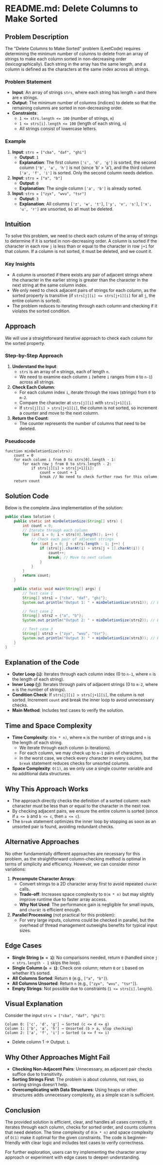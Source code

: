 # README.md: Delete Columns to Make Sorted

## Problem Description

The "Delete Columns to Make Sorted" problem (LeetCode) requires determining the minimum number of columns to delete from an array of strings to make each column sorted in non-decreasing order (lexicographically). Each string in the array has the same length, and a column is defined as the characters at the same index across all strings.

### Problem Statement
- **Input**: An array of strings `strs`, where each string has length `n` and there are `m` strings.
- **Output**: The minimum number of columns (indices) to delete so that the remaining columns are sorted in non-decreasing order.
- **Constraints**:
  - `1 <= strs.length <= 100` (number of strings, `m`)
  - `1 <= strs[i].length <= 100` (length of each string, `n`)
  - All strings consist of lowercase letters.

### Example
1. **Input**: `strs = ["cba", "daf", "ghi"]`
   - **Output**: `1`
   - **Explanation**: The first column `['c', 'd', 'g']` is sorted, the second column `['b', 'a', 'h']` is not (since 'b' > 'a'), and the third column `['a', 'f', 'i']` is sorted. Only the second column needs deletion.
2. **Input**: `strs = ["a", "b"]`
   - **Output**: `0`
   - **Explanation**: The single column `['a', 'b']` is already sorted.
3. **Input**: `strs = ["zyx", "wvu", "tsr"]`
   - **Output**: `3`
   - **Explanation**: All columns `['z', 'w', 't']`, `['y', 'v', 's']`, `['x', 'u', 'r']` are unsorted, so all must be deleted.

## Intuition

To solve this problem, we need to check each column of the array of strings to determine if it is sorted in non-decreasing order. A column is sorted if the character in each row `j` is less than or equal to the character in row `j+1` for that column. If a column is not sorted, it must be deleted, and we count it.

### Key Insights
- A column is unsorted if there exists any pair of adjacent strings where the character in the earlier string is greater than the character in the next string at the same column index.
- We only need to check adjacent pairs of strings for each column, as the sorted property is transitive (if `strs[j][i] <= strs[j+1][i]` for all `j`, the entire column is sorted).
- The problem reduces to iterating through each column and checking if it violates the sorted condition.

## Approach

We will use a straightforward iterative approach to check each column for the sorted property.

### Step-by-Step Approach
1. **Understand the Input**:
   - `strs` is an array of `m` strings, each of length `n`.
   - We need to examine each column `i` (where `i` ranges from `0` to `n-1`) across all strings.
2. **Check Each Column**:
   - For each column index `i`, iterate through the rows (strings) from `0` to `m-2`.
   - Compare the character at `strs[j][i]` with `strs[j+1][i]`.
   - If `strs[j][i] > strs[j+1][i]`, the column is not sorted, so increment a counter and move to the next column.
3. **Return the Count**:
   - The counter represents the number of columns that need to be deleted.

### Pseudocode
```plaintext
function minDeletionSize(strs):
    count = 0
    for each column i from 0 to strs[0].length - 1:
        for each row j from 0 to strs.length - 2:
            if strs[j][i] > strs[j+1][i]:
                count = count + 1
                break // No need to check further rows for this column
    return count
```

## Solution Code
Below is the complete Java implementation of the solution:

```java
public class Solution {
    public static int minDeletionSize(String[] strs) {
        int count = 0;
        // Iterate through each column
        for (int i = 0; i < strs[0].length(); i++) {
            // Check each pair of adjacent strings
            for (int j = 0; j < strs.length - 1; j++) {
                if (strs[j].charAt(i) > strs[j + 1].charAt(i)) {
                    count++;
                    break; // Move to next column
                }
            }
        }
        return count;
    }

    public static void main(String[] args) {
        // Test case 1
        String[] strs1 = {"cba", "daf", "ghi"};
        System.out.println("Output 1: " + minDeletionSize(strs1)); // Expected: 1

        // Test case 2
        String[] strs2 = {"a", "b"};
        System.out.println("Output 2: " + minDeletionSize(strs2)); // Expected: 0

        // Test case 3
        String[] strs3 = {"zyx", "wvu", "tsr"};
        System.out.println("Output 3: " + minDeletionSize(strs3)); // Expected: 3
    }
}
```

## Explanation of the Code
- **Outer Loop (`i`)**: Iterates through each column index (0 to `n-1`, where `n` is the length of each string).
- **Inner Loop (`j`)**: Iterates through pairs of adjacent strings (0 to `m-2`, where `m` is the number of strings).
- **Condition Check**: If `strs[j][i] > strs[j+1][i]`, the column is not sorted. Increment `count` and break the inner loop to avoid unnecessary checks.
- **Main Method**: Includes test cases to verify the solution.

## Time and Space Complexity
- **Time Complexity**: `O(m * n)`, where `m` is the number of strings and `n` is the length of each string.
  - We iterate through each column (`n` iterations).
  - For each column, we may check up to `m-1` pairs of characters.
  - In the worst case, we check every character in every column, but the `break` statement reduces checks for unsorted columns.
- **Space Complexity**: `O(1)`, as we only use a single counter variable and no additional data structures.

## Why This Approach Works
- The approach directly checks the definition of a sorted column: each character must be less than or equal to the character in the next row.
- By checking adjacent pairs, we ensure the entire column is sorted (since if `a <= b` and `b <= c`, then `a <= c`).
- The `break` statement optimizes the inner loop by stopping as soon as an unsorted pair is found, avoiding redundant checks.

## Alternative Approaches
No other fundamentally different approaches are necessary for this problem, as the straightforward column-checking method is optimal in terms of simplicity and efficiency. However, we can consider minor variations:
1. **Precompute Character Arrays**:
   - Convert strings to a 2D character array first to avoid repeated `charAt` calls.
   - **Trade-off**: Increases space complexity to `O(m * n)` but may slightly improve runtime due to faster array access.
   - **Why Not Used**: The performance gain is negligible for small inputs, and `charAt` is efficient enough.
2. **Parallel Processing** (not practical for this problem):
   - For very large inputs, columns could be checked in parallel, but the overhead of thread management outweighs benefits for typical input sizes.

## Edge Cases
- **Single String (`m = 1`)**: No comparisons needed, return `0` (handled since `j < strs.length - 1` skips the loop).
- **Single Column (`n = 1`)**: Check one column; return `0` or `1` based on whether it’s sorted.
- **All Columns Sorted**: Return `0` (e.g., `["a", "b"]`).
- **All Columns Unsorted**: Return `n` (e.g., `["zyx", "wvu", "tsr"]`).
- **Empty Strings**: Not possible due to constraints (`1 <= strs[i].length`).

## Visual Explanation
Consider the input `strs = ["cba", "daf", "ghi"]`:
```
Column 0: ['c', 'd', 'g'] → Sorted (c <= d <= g)
Column 1: ['b', 'a', 'h'] → Unsorted (b > a, stop checking)
Column 2: ['a', 'f', 'i'] → Sorted (a <= f <= i)
```
- Delete column 1 → Output: `1`.

## Why Other Approaches Might Fail
- **Checking Non-Adjacent Pairs**: Unnecessary, as adjacent pair checks suffice due to transitivity.
- **Sorting Strings First**: The problem is about columns, not rows, so sorting strings doesn’t help.
- **Overcomplicating with Data Structures**: Using heaps or other structures adds unnecessary complexity, as a simple scan is sufficient.

## Conclusion
The provided solution is efficient, clear, and handles all cases correctly. It iterates through each column, checks for sorted order, and counts columns that need deletion. The time complexity of `O(m * n)` and space complexity of `O(1)` make it optimal for the given constraints. The code is beginner-friendly with clear logic and includes test cases to verify correctness.

For further exploration, users can try implementing the character array approach or experiment with edge cases to deepen understanding.